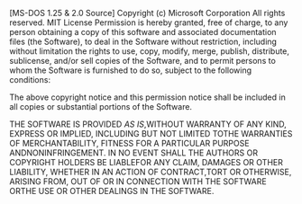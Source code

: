 [MS-DOS 1.25 & 2.0 Source]
Copyright (c) Microsoft Corporation
All rights reserved. 
MIT License
Permission is hereby granted, free of charge, to any person obtaining a copy of this software and associated documentation files (the Software), to deal in the Software without restriction, including without limitation the rights to use, copy, modify, merge, publish, distribute, sublicense, and/or sell copies of the Software, and to permit persons to whom the Software is furnished to do so, subject to the following conditions:
 
The above copyright notice and this permission notice shall be included in all copies or substantial portions of the Software.
 
THE SOFTWARE IS PROVIDED *AS IS*,WITHOUT WARRANTY OF ANY KIND, EXPRESS OR IMPLIED, INCLUDING BUT NOT LIMITED TOTHE WARRANTIES OF MERCHANTABILITY, FITNESS FOR A PARTICULAR PURPOSE ANDNONINFRINGEMENT. IN NO EVENT SHALL THE AUTHORS OR COPYRIGHT HOLDERS BE LIABLEFOR ANY CLAIM, DAMAGES OR OTHER LIABILITY, WHETHER IN AN ACTION OF CONTRACT,TORT OR OTHERWISE, ARISING FROM, OUT OF OR IN CONNECTION WITH THE SOFTWARE ORTHE USE OR OTHER DEALINGS IN THE SOFTWARE.
